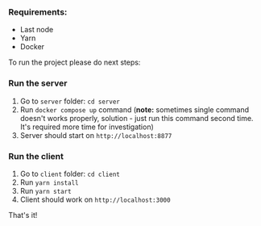 ### Requirements:
 - Last node
 - Yarn
 - Docker

To run the project please do next steps:

### Run the server
1. Go to `server` folder: `cd server`
2. Run `docker compose up` command (**note:** sometimes single command doesn't works properly, solution - just run this command second time. It's required more time for investigation)
3. Server should start on `http://localhost:8877`

### Run the client
1. Go to `client` folder: `cd client`
2. Run `yarn install`
3. Run `yarn start`
4. Client should work on `http://localhost:3000`


That's it!
